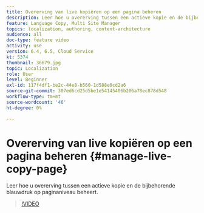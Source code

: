```yaml
---
title: Overerving van live kopiëren op een pagina beheren
description: Leer hoe u overerving tussen een actieve kopie en de bijbehorende blauwdruk op paginaniveau beheert
feature: Language Copy, Multi Site Manager
topics: localization, authoring, content-architecture
audience: all
doc-type: feature video
activity: use
version: 6.4, 6.5, Cloud Service
kt: 5374
thumbnail: 36679.jpg
topic: Localization
role: User
level: Beginner
exl-id: 117f4df1-be2c-44e8-b560-1d588e0cd2a6
source-git-commit: 307ed6cd25d5be1e54145406b206a78ec878d548
workflow-type: tm+mt
source-wordcount: '46'
ht-degree: 0%

---
```


# Overerving van live kopiëren op een pagina beheren {#manage-live-copy-page}

Leer hoe u overerving tussen een actieve kopie en de bijbehorende blauwdruk op paginaniveau beheert.
>[!VIDEO](https://video.tv.adobe.com/v/36679?quality=12&learn=on)
